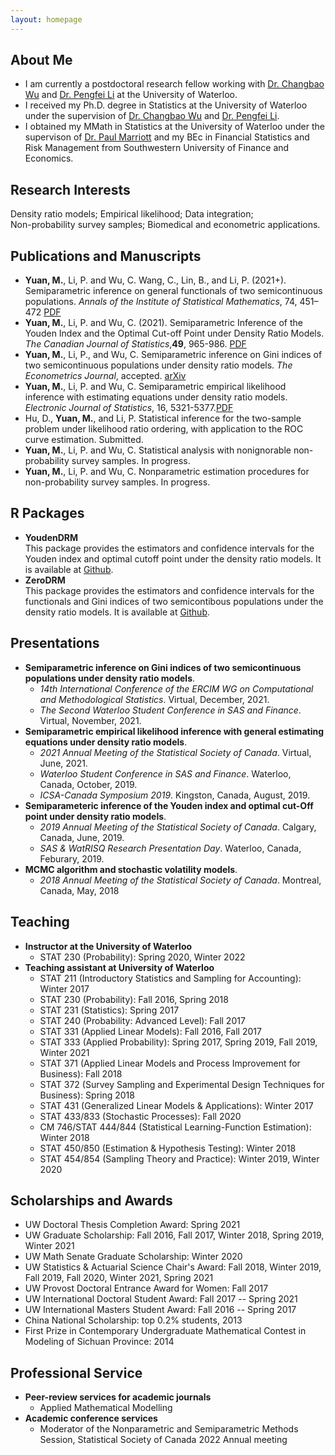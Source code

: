 ```yaml
---
layout: homepage
---
```


## About Me

- I am currently a postdoctoral research fellow working with [Dr. Changbao Wu](http://sas.uwaterloo.ca/~cbwu/) and [Dr. Pengfei Li](http://sas.uwaterloo.ca/~p4li/index.html) at the University of Waterloo.
- I received my Ph.D. degree in Statistics at the University of Waterloo under the supervision of [Dr. Changbao Wu](http://sas.uwaterloo.ca/~cbwu/) and [Dr. Pengfei Li](http://sas.uwaterloo.ca/~p4li/index.html). 
- I obtained my MMath in Statistics at the University of Waterloo under the supervison of [Dr. Paul Marriott](https://uwaterloo.ca/statistics-and-actuarial-science/people-profiles/paul-marriott) and my BEc in Financial Statistics and Risk Management from Southwestern University of Finance and Economics. 


## Research Interests

Density ratio models; Empirical likelihood; Data integration; \
Non-probability survey samples; Biomedical and econometric applications.


## Publications and Manuscripts

- **Yuan, M.**, Li, P. and Wu, C. Wang, C., Lin, B., and Li, P. (2021+). Semiparametric inference on general functionals of two semicontinuous populations. _Annals of the Institute of Statistical Mathematics_, 74, 451–472 [PDF](https://doi.org/10.1007/s10463-021-00804-4)
- **Yuan, M.**, Li, P. and Wu, C. (2021). Semiparametric Inference of the Youden Index and the Optimal Cut-off Point under Density Ratio Models. _The Canadian Journal of Statistics_,**49**, 965-986. [PDF](https://doi.org/10.1002/cjs.11600)
- **Yuan, M.**, Li, P., and Wu, C. Semiparametric inference on Gini indices of two semicontinuous populations under density ratio models. _The Econometrics Journal_, accepted. [arXiv](https://arxiv.org/abs/2106.02741) 
- **Yuan, M.**, Li, P. and Wu, C. Semiparametric empirical likelihood inference with estimating equations under density ratio models. _Electronic Journal of Statistics_, 16, 5321-5377.[PDF](https://doi.org/10.1214/22-EJS2069)
- Hu, D., **Yuan, M.**, and Li, P. Statistical inference for the two-sample problem under likelihood ratio ordering, with application to the ROC curve estimation. Submitted.
- **Yuan, M.**, Li, P. and Wu, C. Statistical analysis with nonignorable non-probability survey samples. In progress.
- **Yuan, M.**, Li, P. and Wu, C. Nonparametric estimation procedures for non-probability survey samples. In progress.
<!-- **Yuan, M.**, and Marriott, P. MCMC Algorithm and Stochastic Volatility Models. Master project.-->

## R Packages

- **YoudenDRM** \
  This package provides the estimators and confidence intervals for the Youden index and optimal cutoff point under the density ratio models. It is available at [Github](https://github.com/MengYuan-UW/YoudenDRM).
- **ZeroDRM** \
 This package provides the estimators and confidence intervals for the functionals and Gini indices of two semicontibous populations under the density ratio models. It is available at [Github](https://github.com/MengYuan-UW/ZeroDRM).
 
 
## Presentations

- **Semiparametric inference on Gini indices of two semicontinuous populations under density ratio models**. 
  <br>
  - _14th International Conference of the ERCIM WG on Computational and Methodological Statistics_. Virtual, December, 2021.
  - _The Second Waterloo Student Conference in SAS and Finance_. Virtual, November, 2021.
- **Semiparametric empirical likelihood inference with general estimating equations under density ratio models**. 
  <br>
  - _2021 Annual Meeting of the Statistical Society of Canada_. Virtual, June, 2021.
  - _Waterloo Student Conference in SAS and Finance_. Waterloo, Canada, October, 2019.
  - _ICSA-Canada Symposium 2019_. Kingston, Canada, August, 2019.
- **Semiparameteric inference of the Youden index and optimal cut-Off point under density ratio models**. 
  <br>
  - _2019 Annual Meeting of the Statistical Society of Canada_. Calgary, Canada, June, 2019.
  - _SAS & WatRISQ Research Presentation Day_. Waterloo, Canada, Feburary, 2019.
- **MCMC algorithm and stochastic volatility models**. 
  <br>
  - _2018 Annual Meeting of the Statistical Society of Canada_. Montreal, Canada, May, 2018

## Teaching
- **Instructor at the University of Waterloo**
  - STAT 230 (Probability): Spring 2020, Winter 2022
- **Teaching assistant at University of Waterloo**
  - STAT 211 (Introductory Statistics and Sampling for Accounting): Winter 2017
  - STAT 230 (Probability): Fall 2016, Spring 2018
  - STAT 231 (Statistics): Spring 2017
  - STAT 240 (Probability: Advanced Level): Fall 2017
  - STAT 331 (Applied Linear Models): Fall 2016, Fall 2017
  - STAT 333 (Applied Probability): Spring 2017, Spring 2019, Fall 2019, Winter 2021
  - STAT 371 (Applied Linear Models and Process Improvement for Business): Fall 2018
  - STAT 372 (Survey Sampling and Experimental Design Techniques for Business): Spring 2018
  - STAT 431 (Generalized Linear Models & Applications): Winter 2017
  - STAT 433/833 (Stochastic Processes): Fall 2020
  - CM 746/STAT 444/844 (Statistical Learning-Function Estimation): Winter 2018
  - STAT 450/850 (Estimation & Hypothesis Testing): Winter 2018
  - STAT 454/854 (Sampling Theory and Practice): Winter 2019, Winter 2020

## Scholarships and Awards 
- UW Doctoral Thesis Completion Award: Spring 2021
- UW Graduate Scholarship: Fall 2016, Fall 2017, Winter 2018, Spring 2019, Winter 2021
- UW Math Senate Graduate Scholarship: Winter 2020
- UW Statistics & Actuarial Science Chair's Award: Fall 2018, Winter 2019, Fall 2019, Fall 2020, Winter 2021, Spring 2021
- UW Provost Doctoral Entrance Award for Women: Fall 2017
- UW International Doctoral Student Award: Fall 2017 -- Spring 2021
- UW International Masters Student Award: Fall 2016 -- Spring 2017
- China National Scholarship: top 0.2% students, 2013
- First Prize in Contemporary Undergraduate Mathematical Contest in Modeling of Sichuan Province: 2014 

## Professional Service
- **Peer-review services for academic journals**
  - Applied Mathematical Modelling
- **Academic conference services**
  - Moderator of the Nonparametric and Semiparametric Methods Session, Statistical Society of Canada 2022 Annual meeting 

